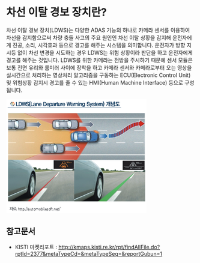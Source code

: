 # 차선 이탈 경보 장치란?

차선 이탈 경보 장치(LDWS)는 다양한 ADAS 기능의 하나로 카메라 센서를 이용하여 차선을 감지함으로써 차량 충돌 사고의 주요 원인인 차선 이탈 상황을 감지해
운전자에게 진공, 소리, 시각효과 등으로 경고를 해주는 시스템을 의미합니다. 운전자가 방향 지시등 없이 차선 변경을 시도하는 경우
LDWS는 위험 상황이라 판단을 하고 운전자에게 경고를 해주는 것입니다. LDWS를 위한 카메라는 전방을 주시하기 때문에 센서 모듈은 보통
전면 유리와 룸미러 사이에 장착을 하고 카메라 센서와 카메라로부터 오는 영상을 실시간으로 처리하는 영상처리 알고리즘을 구동하는 
ECU(Electronic Control Unit) 및 위험상황 감지시 경고를 줄 수 있는 HMI(Human Machine Interface) 등으로 구성됩니다.  


![](./images/차선이탈경보장치_Q1_1_1.PNG) 
## 참고문서
- KISTI 마켓리포트 : http://kmaps.kisti.re.kr/rpt/findAllFile.do?rptId=2377&metaTypeCd=&metaTypeSeq=&reportGubun=1